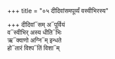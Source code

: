 +++
title = "०५ दीदिवांसमपूर्व्यं वस्वीभिरस्य"

+++
दीदिवां᳓सम् अ᳓पूर्वियं  
व᳓स्वीभिर् अस्य धीति᳓भिः  
ऋ᳓क्वाणो अग्नि᳓म् इन्धते  
हो᳓तारं विश्प᳓तिं विशा᳓म्